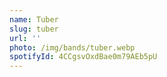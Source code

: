 ```yaml
---
name: Tuber
slug: tuber
url: ''
photo: /img/bands/tuber.webp
spotifyId: 4CCgsvOxdBae0m79AEb5pU
---
```

